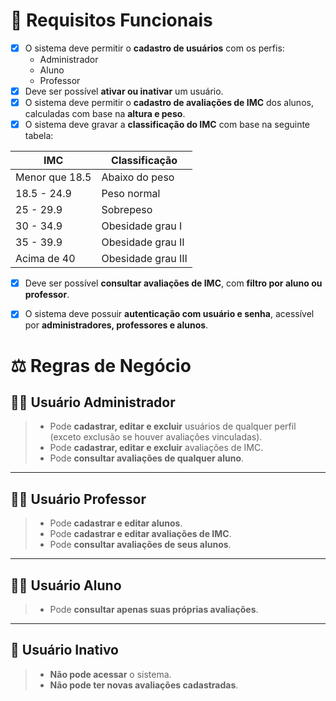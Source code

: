 # 📌 Requisitos Funcionais

- [x] O sistema deve permitir o **cadastro de usuários** com os perfis:
  - Administrador
  - Aluno
  - Professor
- [x] Deve ser possível **ativar ou inativar** um usuário.
- [x] O sistema deve permitir o **cadastro de avaliações de IMC** dos alunos, calculadas com base na **altura e peso**.
- [x] O sistema deve gravar a **classificação do IMC** com base na seguinte tabela:

| **IMC**        | **Classificação**  |
| -------------- | ------------------ |
| Menor que 18.5 | Abaixo do peso     |
| 18.5 - 24.9    | Peso normal        |
| 25 - 29.9      | Sobrepeso          |
| 30 - 34.9      | Obesidade grau I   |
| 35 - 39.9      | Obesidade grau II  |
| Acima de 40    | Obesidade grau III |

- [x] Deve ser possível **consultar avaliações de IMC**, com **filtro por aluno ou professor**.
- [x] O sistema deve possuir **autenticação com usuário e senha**, acessível por **administradores, professores e alunos**.


# ⚖️ Regras de Negócio

## 👨‍💼 Usuário Administrador
> - Pode **cadastrar, editar e excluir** usuários de qualquer perfil (exceto exclusão se houver avaliações vinculadas).  
> - Pode **cadastrar, editar e excluir** avaliações de IMC.  
> - Pode **consultar avaliações de qualquer aluno**.  

---

## 👨‍🏫 Usuário Professor
> - Pode **cadastrar e editar alunos**.  
> - Pode **cadastrar e editar avaliações de IMC**.  
> - Pode **consultar avaliações de seus alunos**.  

---

## 👨‍🎓 Usuário Aluno
> - Pode **consultar apenas suas próprias avaliações**.  

---

## 🚫 Usuário Inativo
> - **Não pode acessar** o sistema.  
> - **Não pode ter novas avaliações cadastradas**.  